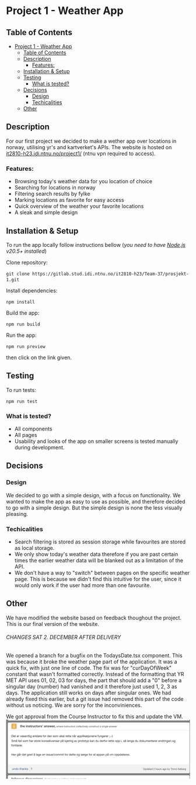 # Project 1 - Weather App

## Table of Contents

-   [Project 1 - Weather App](#project-1---weather-app)
    -   [Table of Contents](#table-of-contents)
    -   [Description](#description)
        -   [Features:](#features)
    -   [Installation \& Setup](#installation--setup)
    -   [Testing](#testing)
        -   [What is tested?](#what-is-tested)
    -   [Decisions](#decisions)
        -   [Design](#design)
        -   [Techicalities](#techicalities)
    -   [Other](#other)

## Description

For our first project we decided to make a wether app over locations in norway, utilising yr's and kartverket's APIs. The website is hosted on [it2810-h23.idi.ntnu.no/project1/](http://it2810-37.idi.ntnu.no/project1/) (ntnu vpn required to access).

### Features:

-   Browsing today's weather data for you location of choice
-   Searching for locations in norway
-   Filtering search results by fylke
-   Marking locations as favorite for easy access
-   Quick overview of the weather your favorite locations
-   A sleak and simple design

## Installation & Setup

To run the app locally follow instructions bellow (_you need to have [Node.js](https://nodejs.org/en/) v20.5+ installed_)

Clone repository:

```
git clone https://gitlab.stud.idi.ntnu.no/it2810-h23/Team-37/prosjekt-1.git
```

Install dependencies:

```
npm install
```

Build the app:

```
npm run build
```

Run the app:

```
npm run preview
```

then click on the link given.

## Testing

To run tests:

```
npm run test
```

### What is tested?

-   All components
-   All pages
-   Usability and looks of the app on smaller screens is tested manually during development.

## Decisions

### Design

We decided to go with a simple design, with a focus on functionality. We wanted to make the app as easy to use as possible, and therefore decided to go with a simple design. But the simple design is none the less visually pleasing.

### Techicalities

-   Search filtering is stored as session storage while favourites are stored as local storage.
-   We only show today's weather data therefore if you are past certain times the earlier weather data will be blanked out as a limitation of the API.
-   We don't have a way to "switch" between pages on the specific weather page. This is because we didn't find this intuitive for the user, since it would only work if the user had more than one favourite.

## Other

We have modified the website based on feedback thoughout the project. This is our final version of the website.

###### CHANGES SAT 2. DECEMBER AFTER DELIVERY

We opened a branch for a bugfix on the TodaysDate.tsx component. This was because it broke the weather page part of the application.
It was a quick fix, with just one line of code. The fix was for "curDayOfWeek" constant that wasn't formatted correctly. Instead of the formatting that YR MET API uses 01, 02, 03 for days, the part that should add a "0" before a singular day (number) had vanished and it therefore just used 1, 2, 3 as days. The application still works on days after singular ones. We had already fixed this earlier, but a git issue had removed this part of the code without us noticing. We are sorry for the inconviniences. 

We got approval from the Course Instructor to fix this and update the VM.
![Proof](proof.png)
